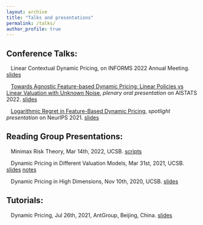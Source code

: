 ```yaml
---
layout: archive
title: "Talks and presentations"
permalink: /talks/
author_profile: true
---
```


## Conference Talks:

&nbsp;&nbsp;       Linear Contextual Dynamic Pricing, on INFORMS 2022 Annual Meeting. [slides](/talks/INFORMS_2022.pdf)

&nbsp;&nbsp;       [Towards Agnostic Feature-based Dynamic Pricing: Linear Policies vs Linear Valuation with Unknown Noise](https://virtual.aistats.org/virtual/2022/oral/3559), *plenary oral presentation* on AISTATS 2022. [slides](/talks/AISTATS_oral.pdf)

&nbsp;&nbsp;       [Logarithmic Regret in Feature-Based Dynamic Pricing](https://neurips.cc/virtual/2021/poster/27718), *spotlight presentation* on NeurIPS 2021. [slides](/talks/Neurips_2021_log_regret.pdf)


## Reading Group Presentations:

&nbsp;&nbsp;       Minimax Risk Theory, Mar 14th, 2022, UCSB. [scripts](/talks/20220314_scripts.pdf)

&nbsp;&nbsp;       Dynamic Pricing in Different Valuation Models, Mar 31st, 2021, UCSB. [slides](/talks/20210331reading_group_slides.pdf) [notes](/talks/20210331reading_group_notes.pdf)

&nbsp;&nbsp;       Dynamic Pricing in High Dimensions, Nov 10th, 2020, UCSB. [slides](/talks/20201110_reading_group_slides.pdf)

## Tutorials:


&nbsp;&nbsp;       Dynamic Pricing, Jul 26th, 2021, AntGroup, Beijing, China. [slides](/talks/20210726_Dynamic_Pricing.pdf)


<!--
{% if site.talkmap_link == true %}

<p style="text-decoration:underline;"><a href="/talkmap.html">See a map of all the places I've given a talk!</a></p>

{% endif %}

{% for post in site.talks reversed %}
  {% include archive-single-talk.html %}
{% endfor %}
-->